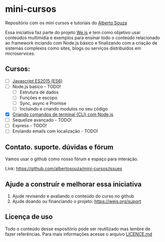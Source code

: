 # mini-cursos

Repositório com os mini cursos e tutoriais do [Alberto Souza](http://albertosouza.net/)

Essa iniciativa faz parte do projeto [We.js](https://wejs.org) e tem como objetivo usar conteúdos multimídia e exemplos para ensinar todo o conteúdo relacionado ao framework inciando com Node.js básico e finalizando com a criação de sistemas complexos como sites, blogs ou serviços distribuídos em microservices.

## Cursos:

- [ ] [Javascript ES2015 (ES6)](es2015/README.md)
- [ ] Node.js basico - TODO!
  - [ ] Estrutura de dados
  - [ ] Funções e escopo
  - [ ] Sync, async e Promise
  - [ ] Incluindo e criando modulos no seu código
- [x] [Criando comandos de terminal (CLI) com Node.js](cli/README.md) 
- [ ] Sequelize avançado - TODO!
- [ ] Express - TODO!
- [ ] Enviando emails com localização - TODO!

## Contato. suporte. dúvidas e fórum

Vamos usar o github como nosso fórum e espaço para interação.

Link: https://github.com/albertosouza/mini-cursos/issues

## Ajude a construír e melhorar essa iniciativa

1. Ajude revisando e avaliando o conteúdo do curso no github
2. Ajude doando ou financiando o projeto: https://wejs.org/suport

## Licença de uso

Todo o conteúdo desse espositório pode ser reutilizado mas lembre de fazer referências.
Para mais informações acesse o arquivo [LICENCE.md](LICENCE.md)
